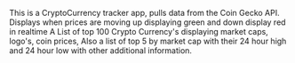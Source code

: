 This is a CryptoCurrency tracker app, pulls data from the Coin Gecko API.
Displays when prices are moving up displaying green and down display red in realtime
A List of top 100 Crypto Currency's displaying market caps, logo's, coin prices,
Also a list of top 5 by market cap with their 24 hour high and 24 hour low with other additional information.
